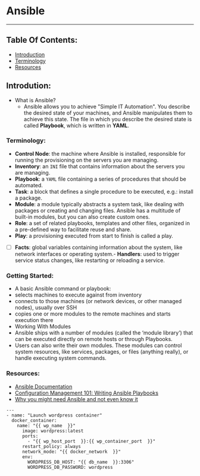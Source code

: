 # Ansible

***************************
## Table Of Contents: 
  - [Introduction](002-Obsidian/101-Help%20Newbie/Sample%20doc/Ansible.md#introdution)
  - [Terminology](002-Obsidian/101-Help%20Newbie/Sample%20doc/Ansible.md#terminology)
  - [Resources](002-Obsidian/101-Help%20Newbie/Sample%20doc/Ansible.md#Resources)

## Introdution:
- What is Ansible?
  - Ansible allows you to achieve "Simple IT Automation". You describe the desired state of your machines, and Ansible manipulates them to achieve this state. The file in which you describe the desired state is called **Playbook**, which is written in **YAML**.

### Terminology:
- **Control Node**: the machine where Ansible is installed, responsible for running the provisioning on the servers you are managing.
- **Inventory**: an `INI` file that contains information about the servers you are managing.
- **Playbook**: a `YAML` file containing a series of procedures that should be automated.
- **Task**: a block that defines a single procedure to be executed, e.g.: install a package.
- **Module**: a module typically abstracts a system task, like dealing with packages or creating and changing files. Ansible has a multitude of built-in modules, but you can also create custom ones.
- **Role**: a set of related playbooks, templates and other files, organized in a pre-defined way to facilitate reuse and share.
- **Play**: a provisioning executed from start to finish is called a play.
- [ ] **Facts**: global variables containing information about the system, like network interfaces or operating system.- **Handlers**: used to trigger service status changes, like restarting or reloading a service.

### Getting Started:
- A basic Ansible command or playbook:
- selects machines to execute against from inventory
- connects to those machines (or network devices, or other managed nodes), usually over SSH
- copies one or more modules to the remote machines and starts execution there
- Working With Modules
- Ansible ships with a number of modules (called the ‘module library’) that can be executed directly on remote hosts or through Playbooks.
- Users can also write their own modules. These modules can control system resources, like services, packages, or files (anything really), or handle executing system commands.

### Resources:
- [Ansible Documentation](https://docs.ansible.com/)
- [Configuration Management 101: Writing Ansible Playbooks](https://www.digitalocean.com/community/tutorials/configuration-management-101-writing-ansible-playbooks)
- [Why you might need Ansible and not even know it](https://www.freecodecamp.org/news/why-you-might-need-ansible-and-not-even-know-it-d33b6e4b2ebe/)

``` Ansible
---
- name: "Launch wordpress container"
  docker_container:
    name: "{{ wp_name  }}"
      image: wordpress:latest
      ports:
        - "{{ wp_host_port  }}:{{ wp_container_port  }}"
      restart_policy: always
      network_mode: "{{ docker_network  }}"
      env:
        WORDPRESS_DB_HOST: "{{ db_name  }}:3306"
        WORDPRESS_DB_PASSWORD: wordpress
```
